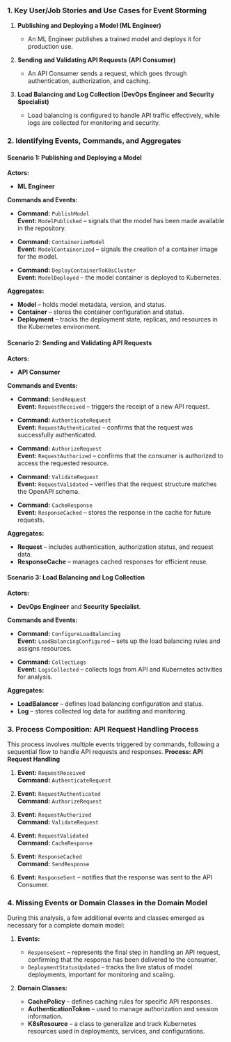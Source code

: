 ### **1. Key User/Job Stories and Use Cases for Event Storming**
1. **Publishing and Deploying a Model (ML Engineer)**
   - An ML Engineer publishes a trained model and deploys it for production use.

2. **Sending and Validating API Requests (API Consumer)**
   - An API Consumer sends a request, which goes through authentication, authorization, and caching.

3. **Load Balancing and Log Collection (DevOps Engineer and Security Specialist)**
   - Load balancing is configured to handle API traffic effectively, while logs are collected for monitoring and security.

### **2. Identifying Events, Commands, and Aggregates**
#### **Scenario 1: Publishing and Deploying a Model**
   **Actors:**
   - **ML Engineer**

   **Commands and Events:**
   - **Command:** `PublishModel`  
       **Event:** `ModelPublished` – signals that the model has been made available in the repository.

   - **Command:** `ContainerizeModel`  
       **Event:** `ModelContainerized` – signals the creation of a container image for the model.

   - **Command:** `DeployContainerToK8sCluster`  
       **Event:** `ModelDeployed` – the model container is deployed to Kubernetes.

   **Aggregates:**
   - **Model** – holds model metadata, version, and status.
   - **Container** – stores the container configuration and status.
   - **Deployment** – tracks the deployment state, replicas, and resources in the Kubernetes environment.

#### **Scenario 2: Sending and Validating API Requests**
   **Actors:**
   - **API Consumer**

   **Commands and Events:**
   - **Command:** `SendRequest`  
       **Event:** `RequestReceived` – triggers the receipt of a new API request.

   - **Command:** `AuthenticateRequest`  
       **Event:** `RequestAuthenticated` – confirms that the request was successfully authenticated.

   - **Command:** `AuthorizeRequest`  
       **Event:** `RequestAuthorized` – confirms that the consumer is authorized to access the requested resource.

   - **Command:** `ValidateRequest`  
       **Event:** `RequestValidated` – verifies that the request structure matches the OpenAPI schema.

   - **Command:** `CacheResponse`  
       **Event:** `ResponseCached` – stores the response in the cache for future requests.

   **Aggregates:**
   - **Request** – includes authentication, authorization status, and request data.
   - **ResponseCache** – manages cached responses for efficient reuse.

#### **Scenario 3: Load Balancing and Log Collection**
   **Actors:**
   - **DevOps Engineer** and **Security Specialist**.

   **Commands and Events:**
   - **Command:** `ConfigureLoadBalancing`  
       **Event:** `LoadBalancingConfigured` – sets up the load balancing rules and assigns resources.

   - **Command:** `CollectLogs`  
       **Event:** `LogsCollected` – collects logs from API and Kubernetes activities for analysis.

   **Aggregates:**
   - **LoadBalancer** – defines load balancing configuration and status.
   - **Log** – stores collected log data for auditing and monitoring.

### **3. Process Composition: API Request Handling Process**
This process involves multiple events triggered by commands, following a sequential flow to handle API requests and responses.
**Process:** **API Request Handling**
1. **Event:** `RequestReceived`  
   **Command:** `AuthenticateRequest`

2. **Event:** `RequestAuthenticated`  
   **Command:** `AuthorizeRequest`

3. **Event:** `RequestAuthorized`  
   **Command:** `ValidateRequest`

4. **Event:** `RequestValidated`  
   **Command:** `CacheResponse`

5. **Event:** `ResponseCached`  
   **Command:** `SendResponse`

6. **Event:** `ResponseSent` – notifies that the response was sent to the API Consumer.

### **4. Missing Events or Domain Classes in the Domain Model**
During this analysis, a few additional events and classes emerged as necessary for a complete domain model:
1. **Events:**
   - `ResponseSent` – represents the final step in handling an API request, confirming that the response has been delivered to the consumer.
   - `DeploymentStatusUpdated` – tracks the live status of model deployments, important for monitoring and scaling.

2. **Domain Classes:**
   - **CachePolicy** – defines caching rules for specific API responses.
   - **AuthenticationToken** – used to manage authorization and session information.
   - **K8sResource** – a class to generalize and track Kubernetes resources used in deployments, services, and configurations.